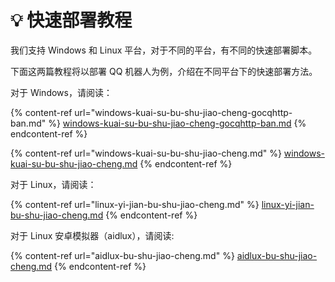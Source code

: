 # 💡 快速部署教程

我们支持 Windows 和 Linux 平台，对于不同的平台，有不同的快速部署脚本。

下面这两篇教程将以部署 QQ 机器人为例，介绍在不同平台下的快速部署方法。

对于 Windows，请阅读：

{% content-ref url="windows-kuai-su-bu-shu-jiao-cheng-gocqhttp-ban.md" %}
[windows-kuai-su-bu-shu-jiao-cheng-gocqhttp-ban.md](windows-kuai-su-bu-shu-jiao-cheng-gocqhttp-ban.md)
{% endcontent-ref %}

{% content-ref url="windows-kuai-su-bu-shu-jiao-cheng.md" %}
[windows-kuai-su-bu-shu-jiao-cheng.md](windows-kuai-su-bu-shu-jiao-cheng.md)
{% endcontent-ref %}

对于 Linux，请阅读：

{% content-ref url="linux-yi-jian-bu-shu-jiao-cheng.md" %}
[linux-yi-jian-bu-shu-jiao-cheng.md](linux-yi-jian-bu-shu-jiao-cheng.md)
{% endcontent-ref %}

对于 Linux 安卓模拟器（aidlux），请阅读:


{% content-ref url="aidlux-bu-shu-jiao-cheng.md" %}
[aidlux-bu-shu-jiao-cheng.md](aidlux-bu-shu-jiao-cheng.md)
{% endcontent-ref %}

